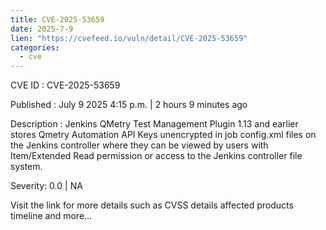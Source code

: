 ```yaml
--- 
title: CVE-2025-53659
date: 2025-7-9
lien: "https://cvefeed.io/vuln/detail/CVE-2025-53659"
categories:
  - cve
---
```


CVE ID : CVE-2025-53659

Published :  July 9
2025
4:15 p.m. | 2 hours
9 minutes ago

Description : Jenkins QMetry Test Management Plugin 1.13 and earlier stores Qmetry Automation API Keys unencrypted in job config.xml files on the Jenkins controller
where they can be viewed by users with Item/Extended Read permission or access to the Jenkins controller file system.

Severity: 0.0 | NA

Visit the link for more details
such as CVSS details
affected products
timeline
and more...
